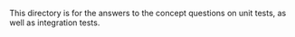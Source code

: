 This directory is for the answers to the concept questions on unit tests, as well as integration tests.
